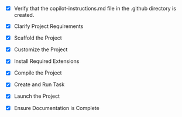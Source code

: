 <!-- Use this file to provide workspace-specific custom instructions to Copilot. For more details, visit https://code.visualstudio.com/docs/copilot/copilot-customization#_use-a-githubcopilotinstructionsmd-file -->
- [x] Verify that the copilot-instructions.md file in the .github directory is created.

- [x] Clarify Project Requirements
	<!-- Python Dependency Injection framework similar to .NET DI specified by user -->

- [x] Scaffold the Project
	<!-- Core DI framework structure created with container, registration, enums, exceptions -->

- [x] Customize the Project
	<!-- DI framework implemented with .NET-like API, examples and tests created -->

- [x] Install Required Extensions
	<!-- No specific extensions required for this Python project -->

- [x] Compile the Project
	<!-- Python environment configured, dependencies installed, tests passing -->

- [x] Create and Run Task
	<!-- No specific build tasks needed for this library project -->

- [x] Launch the Project
	<!-- Project can be used by importing the module and running examples -->

- [x] Ensure Documentation is Complete
	<!-- README.md and copilot-instructions.md are complete with project information -->
